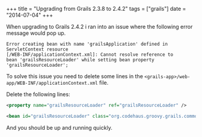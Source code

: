 +++
title = "Upgrading from Grails 2.3.8 to 2.4.2"
tags = ["grails"]
date = "2014-07-04"
+++

When upgrading to Grails 2.4.2 i ran into an issue where the following error message would pop up.

```console
Error creating bean with name 'grailsApplication' defined in ServletContext resource
[/WEB-INF/applicationContext.xml]: Cannot resolve reference to
bean 'grailsResourceLoader' while setting bean property 'grailsResourceLoader';
```

To solve this issue you need to delete some lines in the `<grails-app>/web-app/WEB-INF/applicationContext.xml` file.

Delete the following lines:

```xml
<property name="grailsResourceLoader" ref="grailsResourceLoader" />

<bean id="grailsResourceLoader" class="org.codehaus.groovy.grails.commons.GrailsResourceLoaderFactoryBean" />
```

And you should be up and running quickly.
